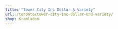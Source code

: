 ```yaml
---
title: "Tower City Inc Dollar & Variety"
url: /toronto/tower-city-inc-dollar-und-variety/
shop: Kramladen
---
```

